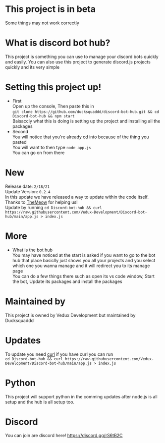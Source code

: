 # This project is in beta
Some things may not work correctly

# What is discord bot hub?
This project is something you can use to manage your discord bots quickly and easily. You can also use this project to generate discord.js projects quickly and its very simple

# Setting this project up!
* First<br>
Open up the console, Then paste this in <br>`git clone https://github.com/ducksquaddd/discord-bot-hub.git && cd Discord-bot-hub && npm start`<br>Baisaccly what this is doing is setting up the project and installing all the packages<br>
* Second <br>
You will notice that you're already cd into because of the thing you pasted<br>You will want to then type `node app.js`<br>You can go on from there 

# New
Release date: `2/18/21` <br>
Update Version: `0.2.4` <br>
In this update we have released a way to update within the code itself.<br>
Thanks to [TheMeow](https://themeow.ml/) for helping us!<br>
Update by running `cd Discord-bot-hub && curl https://raw.githubusercontent.com/Vedux-Development/Discord-bot-hub/main/app.js > index.js`

# More

* What is the bot hub<br>
You may have noticed at the start is asked if you want to go to the bot hub that place basiclly just shows you all your projects and you select which one you wanna manage and it will redirect you to its manage page <br>You can do a few things there such as open its vs code window, Start the bot, Update its packages and install the packages



# Maintained by
This project is owned by Vedux Development but maintained by Ducksquaddd

# Updates
To update you need [curl](https://curl.se/) if you have curl you can run <br>
`cd Discord-bot-hub && curl https://raw.githubusercontent.com/Vedux-Development/Discord-bot-hub/main/app.js > index.js`

# Python
This project will support python in the comming updates after node.js is all setup and the hub is all setup too.

# Discord
You can join are discord here! https://discord.gg/rS6tB2C
